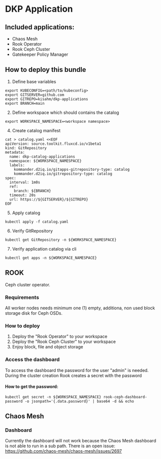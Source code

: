 # DKP Application

## Included applications:
* Chaos Mesh
* Rook Operator
* Rook Ceph Cluster
* Gatekeeper Policy Manager

## How to deploy this bundle

1. Define base variables
```
export KUBECONFIG=<path/to/kubeconfig>
export GITSERVER=github.com
export GITREPO=kisahm/dkp-applications
export BRANCH=main
```

2. Define workspace which should contains the catalog
```
export WORKSPACE_NAMESPACE=<workspace namespace>
```

4. Create catalog manifest
````
cat > catalog.yaml <<EOF
apiVersion: source.toolkit.fluxcd.io/v1beta1
kind: GitRepository
metadata:
  name: dkp-catalog-applications
  namespace: ${WORKSPACE_NAMESPACE}
  labels:
    kommander.d2iq.io/gitapps-gitrepository-type: catalog
    kommander.d2iq.io/gitrepository-type: catalog
spec:
  interval: 1m0s
  ref:
    branch: ${BRANCH}
  timeout: 20s
  url: https://${GITSERVER}/${GITREPO}
EOF
````

5. Apply catalog
```
kubectl apply -f catalog.yaml
```

6. Verify GitRepository
````
kubectl get GitRepository -n ${WORKSPACE_NAMESPACE}
````

7. Verify application catalog via cli
````
kubectl get apps -n ${WORKSPACE_NAMESPACE}
````

## ROOK
Ceph cluster operator.

### Requirements
All worker nodes needs minimum one (1) empty, additiona, non used block storage disk for Ceph OSDs.

### How to deploy
1. Deploy the "Rook Operator" to your workspace
2. Deploy the "Rook Ceph Cluster" to your workspace
3. Enjoy block, file and object storage

### Access the dashboard
To access the dashboard the password for the user "admin" is needed.
During the cluster creation Rook creates a secret with the password

#### How to get the password:
```` 
kubectl get secret -n ${WORKSPACE_NAMESPACE} rook-ceph-dashboard-password -o jsonpath='{.data.password}' | base64 -d && echo
````

## Chaos Mesh

### Dashboard
Currently the dashboard will not work because the Chaos Mesh dashboard is not able to run in a sub path.
There is an open issue: https://github.com/chaos-mesh/chaos-mesh/issues/2697
